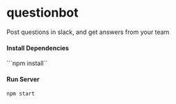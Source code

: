 # questionbot
Post questions in slack, and get answers from your team

#### Install Dependencies 
```npm install``

#### Run Server
```npm start```
